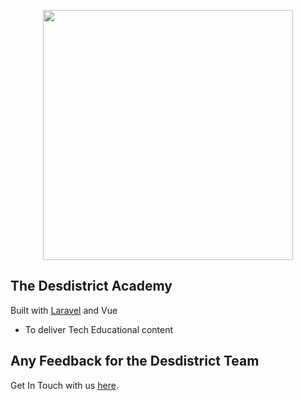 <p align="center"><a href="https://desdistrict.com" target="_blank"><img src="https://desdistrict.com/wp-content/uploads/2020/09/tdd-logo-coloured.png" width="400"></a></p>


## The Desdistrict Academy

Built with [Laravel](https://laravel.com) and Vue

- To deliver Tech Educational content

## Any Feedback for the Desdistrict Team 
Get In Touch with us [here](https://desdistrict.com/contact-us/).
